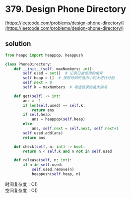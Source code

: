 # 379. Design Phone Directory
[https://leetcode.com/problems/design-phone-directory/](https://leetcode.com/problems/design-phone-directory/)


## solution

```python
from heapq import heappop, heappush

class PhoneDirectory:
    def __init__(self, maxNumbers: int):
        self.used = set()  # 记录已被使用的编号
        self.heap = []  # 按照号码的值由小到大进行分配
        self.next = 0
        self.k = maxNumbers  # 电话目录的最大编号

    def get(self) -> int:
        ans = -1
        if len(self.used) == self.k:
            return ans
        if self.heap:
            ans = heappop(self.heap)
        else:
            ans, self.next = self.next, self.next+1
        self.used.add(ans)
        return ans        

    def check(self, n: int) -> bool:
        return n < self.k and n not in self.used

    def release(self, n: int):
        if n in self.used:
            self.used.remove(n)
            heappush(self.heap, n)
```
时间复杂度：O() <br>
空间复杂度：O()

